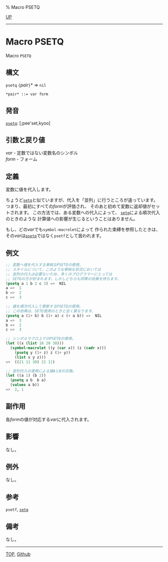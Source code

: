 % Macro PSETQ

[UP](5.3.html)  

---

# Macro PSETQ


Macro `PSETQ`


## 構文

`psetq` `{`*pair*`}`\* => `nil`

```
*pair* ::= var form 
```


## 発音

[`psetq`](5.3.psetq.html): [;pee'set,kyoo]


## 引数と戻り値

*var* - 定数ではない変数名のシンボル  
*form* - フォーム


## 定義

変数に値を代入します。

ちょうど[`setq`](5.3.setq.html)と似ていますが、代入を「並列」に行うところが違っています。
つまり、最初にすべての*form*が評価され、
そのあと初めて変数に返却値がセットされます。
この方法では、ある変数への代入によって、
[`setq`](5.3.setq.html)による順次代入のときのような
計算値への影響が生じるということはありません。

もし、どの*var*でも`symbol-macrolet`によって
作られた束縛を参照したときは、
その*var*は[`psetq`](5.3.psetq.html)ではなく`psetf`として扱われます。


## 例文

```lisp
;; 変数へ値を代入する単純なPSETQの使用。
;; スタイルについて、このような単純な状況においては
;; 並列の代入は必要ないため、多くのプログラマーにとっては
;; SETQの方が好まれます。しかしどちらも同等の効果を持ちます。
(psetq a 1 b 2 c 3) =>  NIL
a =>  1
b =>  2
c =>  3

;; 値を順次代入して更新するPSETQの使用。
;; この効果は、SETQ使用のときと全く異なります。
(psetq a (1+ b) b (1+ a) c (+ a b)) =>  NIL
a =>  3
b =>  2
c =>  3

;; シンボルマクロ上でのPSETQの使用。
(let ((x (list 10 20 30)))
  (symbol-macrolet ((y (car x)) (z (cadr x)))
    (psetq y (1+ z) z (1+ y))
    (list x y z)))
=>  ((21 11 30) 21 11)

;; 並列代入の使用による値AとBの交換。
(let ((a 1) (b 2))
  (psetq a b  b a)
  (values a b))
=>  2, 1
```


## 副作用


各*form*の値が対応する*var*に代入されます。


## 影響

なし。


## 例外

なし。


## 参考

`psetf`,
[`setq`](5.3.setq.html)


## 備考

なし。


---
[TOP](index.html),  [Github](https://github.com/nptcl/npt-japanese)


